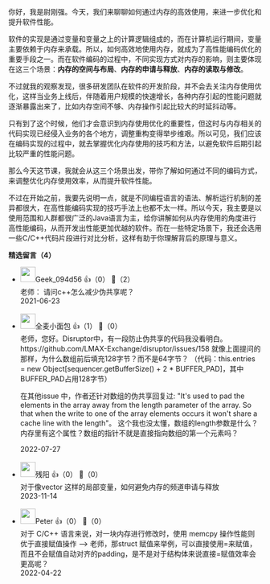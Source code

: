 你好，我是尉刚强。今天，我们来聊聊如何通过内存的高效使用，来进一步优化和提升软件性能。

软件的实现是通过变量和变量之上的计算逻辑组成的，而在计算机运行期间，变量主要依赖于内存来承载。所以，如何高效地使用内存，就成为了高性能编码优化的重要手段之一。而在软件编码的过程中，不同实现方式对内存的影响，则主要体现在这三个场景：**内存的空间与布局**、**内存的申请与释放**、**内存的读取与修改**。

不过就我的观察发现，很多研发团队在软件的开发阶段，并不会去关注内存使用优化，这样当业务上线后，伴随着用户规模的快速增长，各种内存引起的性能问题就逐渐暴露出来了，比如内存空间不够、内存操作引起比较大的时延抖动等。

只有到了这个时候，他们才会意识到内存使用优化的重要性，但这时与内存相关的代码实现已经侵入业务的各个地方，调整重构变得举步维艰。所以可见，我们应该在编码实现的过程中，就去掌握优化内存使用的技巧和方法，以避免软件后期引起比较严重的性能问题。

那么今天这节课，我就会从这三个场景出发，带你了解如何通过不同的编码方式，来调整优化内存使用效率，从而提升软件性能。

不过在开始之前，我要先说明一点，就是不同编程语言的语法、解析运行机制的差异都很大，在高性能编码实现的技巧手法上也都不太一样。所以今天，我主要是以使用范围和人群都很广泛的Java语言为主，给你讲解如何从内存使用的角度进行高性能编码，从而开发出性能更加优越的软件。而在一些特定场景下，我还会选用一些C/C++代码片段进行对比分析，这样有助于你理解背后的原理与意义。
<div><strong>精选留言（4）</strong></div><ul>
<li><img src="https://wx.qlogo.cn/mmopen/vi_32/Q0j4TwGTfTJe382cSgjJjM6icHquQ4jUtHrBGDibYhLjIMNUYiapKMHMlMgoyWI9OzkpibRqmNeO5pAiaOqycCzyUvQ/132" width="30px"><span>Geek_094d56</span> 👍（0） 💬（2）<div>老师： 请问c++怎么减少伪共享呢？</div>2021-06-23</li><br/><li><img src="https://static001.geekbang.org/account/avatar/00/10/93/cd/dbafc7d1.jpg" width="30px"><span>全麦小面包</span> 👍（1） 💬（0）<div>老师，您好。Disruptor中，有一段防止伪共享的代码我没看明白。
https:&#47;&#47;github.com&#47;LMAX-Exchange&#47;disruptor&#47;issues&#47;158
就像上面提问的那样，为什么数组前后填充128字节？而不是64字节？
（代码：this.entries = new Object[sequencer.getBufferSize() + 2 * BUFFER_PAD]，其中BUFFER_PAD占用128字节）

在其他issue 中，作者还针对数组的伪共享回复过:
&quot;It&#39;s used to pad the elements in the array away from the length parameter of the array. So that when the write to one of the array elements occurs it won&#39;t share a cache line with the length&quot;。
这个我也没太懂，数组的length参数是什么？内存里有这个属性？数组的指针不就是直接指向数组的第一个元素吗？</div>2022-07-27</li><br/><li><img src="https://static001.geekbang.org/account/avatar/00/23/26/f8/58b4f0e9.jpg" width="30px"><span>残阳</span> 👍（0） 💬（0）<div>对于像vector 这样的局部变量，如何避免内存的频道申请与释放</div>2023-11-14</li><br/><li><img src="https://static001.geekbang.org/account/avatar/00/25/02/d4/1e0bb504.jpg" width="30px"><span>Peter</span> 👍（0） 💬（0）<div>对于 C&#47;C++ 语言来说，对一块内存进行修改时，使用 memcpy 操作性能则优于直接赋值操作 --&gt; 老师，那struct 赋值来举例，可以直接使用=来赋值，而且不会赋值自动对齐的padding，是不是对于结构体来说直接=赋值效率会更高呢？</div>2022-04-22</li><br/>
</ul>